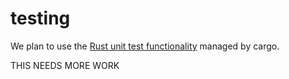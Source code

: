 # testing

We plan to use the [Rust unit test functionality](https://doc.rust-lang.org/rust-by-example/testing/unit_testing.html) managed by cargo.

THIS NEEDS MORE WORK